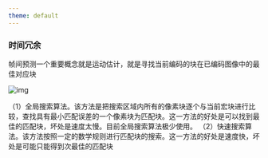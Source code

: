 ```yaml
---
theme: default
---
```


### 时间冗余

帧间预测一个重要概念就是运动估计，就是寻找当前编码的块在已编码图像中的最佳对应块

![img](https://pic3.zhimg.com/80/v2-5b858de7ebece281e2c1954254157b12_720w.webp "img")

（1）全局搜索算法。该方法是把搜索区域内所有的像素块逐个与当前宏块进行比较，查找具有最小匹配误差的一个像素块为匹配块。这一方法的好处是可以找到最佳的匹配块，坏处是速度太慢。目前全局搜索算法极少使用。
（2）快速搜索算法。该方法按照一定的数学规则进行匹配块的搜索。这一方法的好处是速度快，坏处是可能只能得到次最佳的匹配块